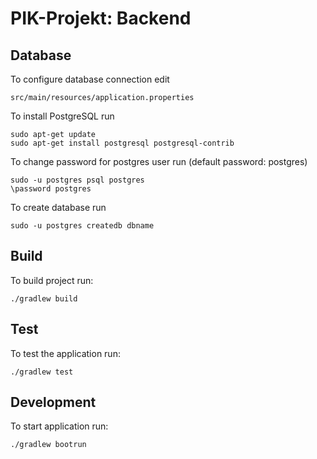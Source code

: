 # PIK-Projekt: Backend

## Database

To configure database connection edit  
```
src/main/resources/application.properties
```


To install PostgreSQL run
```
sudo apt-get update
sudo apt-get install postgresql postgresql-contrib
```

To change password for postgres user run (default password: postgres)
```
sudo -u postgres psql postgres
\password postgres
```

To create database run
```
sudo -u postgres createdb dbname
```
## Build

To build project run:
```
./gradlew build
```

## Test

To test the application run:
```
./gradlew test
```

## Development

To start application run:
```
./gradlew bootrun
```
